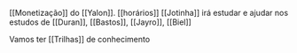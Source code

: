

[[Monetização]] do [[Yalon]]. 
[[horários]] 
[[Jotinha]] irá estudar e ajudar nos estudos de [[Duran]], [[Bastos]], [[Jayro]], [[Biel]]

Vamos ter [[Trilhas]] de conhecimento


